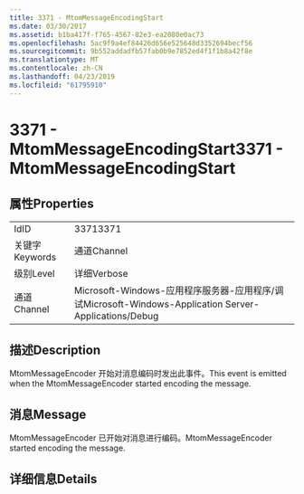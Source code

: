 ```yaml
---
title: 3371 - MtomMessageEncodingStart
ms.date: 03/30/2017
ms.assetid: b1ba417f-f765-4567-82e3-ea2080e0ac73
ms.openlocfilehash: 5ac9f9a4ef84426d656e525648d3352694becf56
ms.sourcegitcommit: 9b552addadfb57fab0b9e7852ed4f1f1b8a42f8e
ms.translationtype: MT
ms.contentlocale: zh-CN
ms.lasthandoff: 04/23/2019
ms.locfileid: "61795910"
---
```

# <a name="3371---mtommessageencodingstart"></a><span data-ttu-id="a361a-102">3371 - MtomMessageEncodingStart</span><span class="sxs-lookup"><span data-stu-id="a361a-102">3371 - MtomMessageEncodingStart</span></span>
## <a name="properties"></a><span data-ttu-id="a361a-103">属性</span><span class="sxs-lookup"><span data-stu-id="a361a-103">Properties</span></span>  
  
|||  
|-|-|  
|<span data-ttu-id="a361a-104">Id</span><span class="sxs-lookup"><span data-stu-id="a361a-104">ID</span></span>|<span data-ttu-id="a361a-105">3371</span><span class="sxs-lookup"><span data-stu-id="a361a-105">3371</span></span>|  
|<span data-ttu-id="a361a-106">关键字</span><span class="sxs-lookup"><span data-stu-id="a361a-106">Keywords</span></span>|<span data-ttu-id="a361a-107">通道</span><span class="sxs-lookup"><span data-stu-id="a361a-107">Channel</span></span>|  
|<span data-ttu-id="a361a-108">级别</span><span class="sxs-lookup"><span data-stu-id="a361a-108">Level</span></span>|<span data-ttu-id="a361a-109">详细</span><span class="sxs-lookup"><span data-stu-id="a361a-109">Verbose</span></span>|  
|<span data-ttu-id="a361a-110">通道</span><span class="sxs-lookup"><span data-stu-id="a361a-110">Channel</span></span>|<span data-ttu-id="a361a-111">Microsoft-Windows-应用程序服务器-应用程序/调试</span><span class="sxs-lookup"><span data-stu-id="a361a-111">Microsoft-Windows-Application Server-Applications/Debug</span></span>|  
  
## <a name="description"></a><span data-ttu-id="a361a-112">描述</span><span class="sxs-lookup"><span data-stu-id="a361a-112">Description</span></span>  
 <span data-ttu-id="a361a-113">MtomMessageEncoder 开始对消息编码时发出此事件。</span><span class="sxs-lookup"><span data-stu-id="a361a-113">This event is emitted when the MtomMessageEncoder started encoding the message.</span></span>  
  
## <a name="message"></a><span data-ttu-id="a361a-114">消息</span><span class="sxs-lookup"><span data-stu-id="a361a-114">Message</span></span>  
 <span data-ttu-id="a361a-115">MtomMessageEncoder 已开始对消息进行编码。</span><span class="sxs-lookup"><span data-stu-id="a361a-115">MtomMessageEncoder started encoding the message.</span></span>  
  
## <a name="details"></a><span data-ttu-id="a361a-116">详细信息</span><span class="sxs-lookup"><span data-stu-id="a361a-116">Details</span></span>
